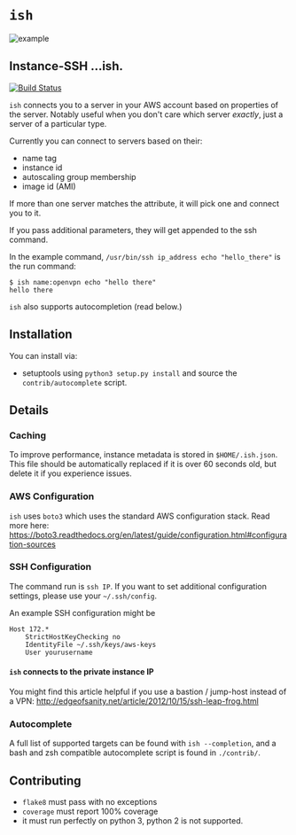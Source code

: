 # `ish`

![example](./contrib/example.gif)

## Instance-SSH ...ish.

[![Build Status](https://travis-ci.org/grahamc/ish.svg?branch=master)](https://travis-ci.org/grahamc/ish)

`ish` connects you to a server in your AWS account based on properties of the
server. Notably useful when you don't care which server *exactly*, just a
server of a particular type.

Currently you can connect to servers based on their:

 - name tag
 - instance id
 - autoscaling group membership
 - image id (AMI)

If more than one server matches the attribute, it will pick one and connect
you to it.

If you pass additional parameters, they will get appended to the ssh command.

In the example command, `/usr/bin/ssh ip_address echo "hello_there"` is the
run command:

```
$ ish name:openvpn echo "hello there"
hello there
```

`ish` also supports autocompletion (read below.)

## Installation

You can install via:

 - setuptools using `python3 setup.py install` and source the `contrib/autocomplete` script.


## Details

### Caching

To improve performance, instance metadata is stored in `$HOME/.ish.json`. This
file should be automatically replaced if it is over 60 seconds old, but delete
it if you experience issues.

### AWS Configuration

`ish` uses `boto3` which uses the standard AWS configuration stack. Read more
here: https://boto3.readthedocs.org/en/latest/guide/configuration.html#configuration-sources

### SSH Configuration

The command run is `ssh IP`. If you want to set additional configuration
settings, please use your `~/.ssh/config`.

An example SSH configuration might be

```
Host 172.*
    StrictHostKeyChecking no
    IdentityFile ~/.ssh/keys/aws-keys
    User yourusername
```

#### `ish` connects to the private instance IP

You might find this article helpful if you use a bastion / jump-host instead
of a VPN: http://edgeofsanity.net/article/2012/10/15/ssh-leap-frog.html

### Autocomplete

A full list of supported targets can be found with `ish --completion`, and a
bash and zsh compatible autocomplete script is found in `./contrib/`.

## Contributing

 - `flake8` must pass with no exceptions
 - `coverage` must report 100% coverage
 - it must run perfectly on python 3, python 2 is not supported.

